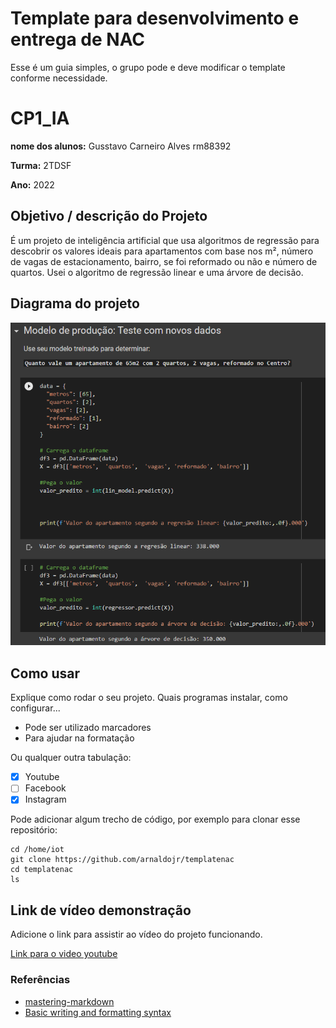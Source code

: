 # Template para desenvolvimento e entrega de NAC

Esse é um guia simples, o grupo pode e deve modificar o template conforme necessidade. 

# CP1_IA

**nome dos alunos:** Gusstavo Carneiro Alves rm88392

**Turma:** 2TDSF

**Ano:** 2022

## Objetivo / descrição do Projeto

É um projeto de inteligência artificial que usa algoritmos de regressão para descobrir os valores ideais para apartamentos com base nos m², número de vagas de estacionamento, bairro, se foi reformado ou não e número de quartos. Usei o algoritmo de regressão linear e uma árvore de decisão.

## Diagrama do projeto



<img src="/imagem_2022-03-18_205727.png" width="550">


## Como usar 

Explique como rodar o seu projeto. Quais programas instalar, como configurar... 

* Pode ser utilizado marcadores
* Para ajudar na formatação

Ou qualquer outra tabulação:

- [x] Youtube
- [ ] Facebook 
- [x] Instagram

Pode adicionar algum trecho de código, por exemplo para clonar esse repositório:

    cd /home/iot
    git clone https://github.com/arnaldojr/templatenac
    cd templatenac
    ls


## Link de vídeo demonstração

Adicione o link para assistir ao vídeo do projeto funcionando.

[Link para o video youtube](https://www.youtube.com/watch?v=xva71wynxS0)


### Referências 

* [mastering-markdown](https://guides.github.com/features/mastering-markdown/)
* [Basic writing and formatting syntax](https://docs.github.com/en/github/writing-on-github/getting-started-with-writing-and-formatting-on-github/basic-writing-and-formatting-syntax)

